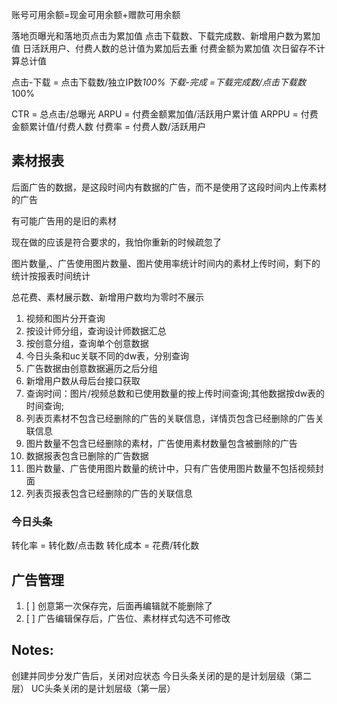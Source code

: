 账号可用余额=现金可用余额+赠款可用余额

落地页曝光和落地页点击为累加值
点击下载数、下载完成数、新增用户数为累加值
日活跃用户、付费人数的总计值为累加后去重
付费金额为累加值
次日留存不计算总计值

点击-下载 = 点击下载数/独立IP数*100%
下载-完成 =下载完成数/点击下载数*100%

CTR = 总点击/总曝光
ARPU = 付费金额累加值/活跃用户累计值
ARPPU = 付费金额累计值/付费人数
付费率 = 付费人数/活跃用户

## 素材报表

后面广告的数据，是这段时间内有数据的广告，而不是使用了这段时间内上传素材的广告

有可能广告用的是旧的素材

现在做的应该是符合要求的，我怕你重新的时候疏忽了

图片数量,、广告使用图片数量、图片使用率统计时间内的素材上传时间，剩下的统计按报表时间统计

总花费、素材展示数、新增用户数均为零时不展示

1. 视频和图片分开查询
2. 按设计师分组，查询设计师数据汇总
3. 按创意分组，查询单个创意数据
4. 今日头条和uc关联不同的dw表，分别查询
5. 广告数据由创意数据遍历之后分组
6. 新增用户数从母后台接口获取
7. 查询时间：图片/视频总数和已使用数量的按上传时间查询;其他数据按dw表的时间查询;
8. 列表页素材不包含已经删除的广告的关联信息，详情页包含已经删除的广告关联信息
9.  图片数量不包含已经删除的素材，广告使用素材数量包含被删除的广告
10. 数据报表包含已删除的广告数据
11. 图片数量、广告使用图片数量的统计中，只有广告使用图片数量不包括视频封面
12. 列表页报表包含已经删除的广告的关联信息

### 今日头条

转化率 = 转化数/点击数
转化成本 = 花费/转化数

## 广告管理

1. [ ] 创意第一次保存完，后面再编辑就不能删除了
2. [ ] 广告编辑保存后，广告位、素材样式勾选不可修改

## Notes:

创建并同步分发广告后，关闭对应状态
今日头条关闭的是的是计划层级（第二层）
UC头条关闭的是计划层级（第一层）
